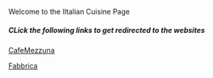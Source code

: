 <html>
<head>
<title> Italian Cuisine </title>
</head>
<style>

body {
  background-color: light-blue;
}

h5 {
  color: black;
  text-align: center;
}

 
p {
  font-family: verdana;
  color: black;
  font-size: 20px;
}

</style>
<body>

<p> Welcome to the Iltalian Cuisine Page </p> 

<h5> CLick the following links to get redirected to the websites </h5> 

<a href="https://sabyasac.github.io/CafeMezzuna/">CafeMezzuna</a>

<a href="https://sabyasac.github.io/Fabbrica/">Fabbrica</a>

</body>

</html>
